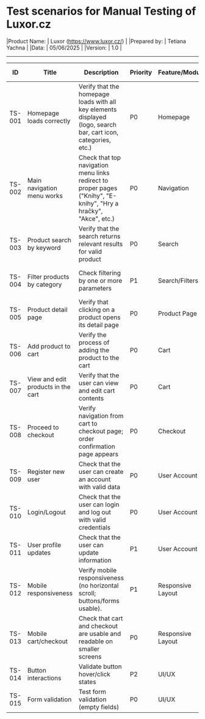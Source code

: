 # Test scenarios for Manual Testing of Luxor.cz

|Product Name: | Luxor (https://www.luxor.cz/) |
|Prepared by:  | Tetiana Yachna                |
|Data:         | 05/06/2025                    |
|Version:      | 1.0                           |

---

| ID    | Title                              | Description                                                                                                      | Priority| Feature/Module   |Test Cases      |
|-------|------------------------------------|------------------------------------------------------------------------------------------------------------------|---------|------------------|----------------|
| TS-001| Homepage loads correctly           | Verify that the homepage loads with all key elements displayed (logo, search bar, cart icon, categories, etc.)   | P0      | Homepage         | TC-001         |
| TS-002| Main navigation menu works         | Check that top navigation menu links redirect to proper pages ("Knihy", "E-knihy", "Hry a hračky", "Akce", etc.) | P0      | Navigation       | TC-002         |
| TS-003| Product search by keyword          | Verify that the search returns relevant results for valid product                                                | P0      | Search           | TC-003         |
| TS-004| Filter products by category        | Check filtering by one or more parameters                                                                        | P1      | Search/Filters   | TC-004, TC-005 |
| TS-005| Product detail page                | Verify that clicking on a product opens its detail page                                                          | P0      | Product Page     | TC-006         |
| TS-006| Add product to cart                | Verify the process of adding the product to the cart                                                             | P0      | Cart             | TC-007 - TC-013|
| TS-007| View and edit products in the cart | Verify that the user can view and edit cart contents                                                             | P0      | Cart             | TC-014 - TC-017|
| TS-008| Proceed to checkout                | Verify navigation from cart to checkout page; order confirmation page appears                                    | P0      | Checkout         | TC-018 - TC-021|
| TS-009| Register new user                  | Check that the user can create an account with valid data                                                        | P0      | User Account     | TC-022 - TC-025|
| TS-010| Login/Logout                       | Check that the user can login and log out with valid credentials                                                 | P0      | User Account     | TC-026 - TC-029|
| TS-011| User profile updates               | Check that the user can update information                                                                       | P1      | User Account     | TC-030         |
| TS-012| Mobile responsiveness              | Verify mobile responsiveness (no horizontal scroll; buttons/forms usable).                                       | P1      | Responsive Layout| TC-031 - TC-033|
| TS-013| Mobile cart/checkout               | Check that cart and checkout are usable and readable on smaller screens                                          | P0      | Responsive Layout| TC-034 - TC-035|
| TS-014| Button interactions                | Validate button hover/click states                                                                               | P2      | UI/UX            | TC-036         |
| TS-015| Form validation                    | Test form validation (empty fields)                                                                              | P0      | UI/UX            | TC-023         |
